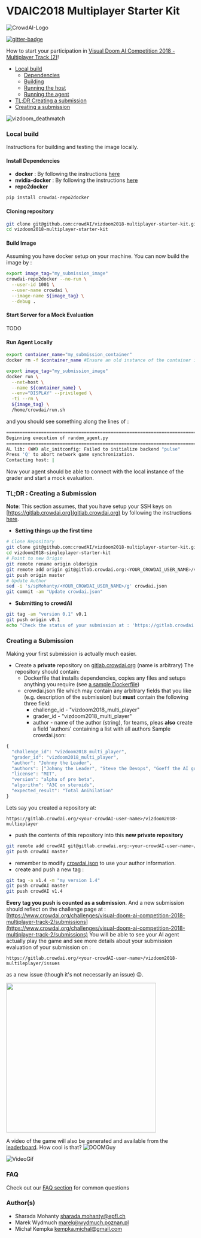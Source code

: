 # VDAIC2018 Multiplayer Starter Kit
![CrowdAI-Logo](https://github.com/crowdAI/crowdai/raw/master/app/assets/images/misc/crowdai-logo-smile.svg?sanitize=true)

[![gitter-badge](https://badges.gitter.im/crowdAI/vizdoom2018.png)](https://gitter.im/crowdAI/vizdoom2018)



How to start your participation in [Visual Doom AI Competition 2018 - Multiplayer Track (2)](https://www.crowdai.org/challenges/visual-doom-ai-competition-2018-multiplayer-track-2)!

* [Local build](#local_build)
  * [Dependencies](#deps)
  * [Building](#build)
  * [Running the host](#run_host)
  * [Running the agent](#run_agent)
* [TL;DR Creating a submission](#create_sub_tldr)  
* [Creating a submission](#create_sub)

![vizdoom_deathmatch](https://user-images.githubusercontent.com/15749650/42956476-5840d488-8b80-11e8-9fce-fa8cab020791.gif)

### <a name="local_build"></a> Local build

Instructions for building and testing the image locally.   

#### <a name="deps"></a> Install Dependencies
* **docker** : By following the instructions [here](https://docs.docker.com/install/linux/docker-ce/ubuntu/)
* **nvidia-docker** : By following the instructions [here](https://github.com/nvidia/nvidia-docker/wiki/Installation-(version-2.0))
* **repo2docker**
```sh
pip install crowdai-repo2docker
```

#### Cloning repository
```sh
git clone git@github.com:crowdAI/vizdoom2018-multiplayer-starter-kit.git
cd vizdoom2018-multiplayer-starter-kit
```

#### <a name="build"></a> Build Image
Assuming you have docker setup on your machine. You can now build the image by :
```sh
export image_tag="my_submission_image"
crowdai-repo2docker --no-run \
  --user-id 1001 \
  --user-name crowdai \
  --image-name ${image_tag} \
  --debug .
```

#### <a name="run_host"></a>  Start Server for a Mock Evaluation
TODO


#### <a name="run_agent"></a>  Run Agent Locally
```sh
export container_name="my_submission_container"
docker rm -f $container_name #Ensure an old instance of the container is not present

export image_tag="my_submission_image"
docker run \
  --net=host \
  --name ${container_name} \
  --env="DISPLAY" --privileged \
  -ti --rm \
  ${image_tag} \
  /home/crowdai/run.sh
```
and you should see something along the lines of :
```sh
================================================================================
Beginning execution of random_agent.py
================================================================================
AL lib: (WW) alc_initconfig: Failed to initialize backend "pulse"
Press 'Q' to abort network game synchronization.
Contacting host: |
```

Now your agent should be able to connect with the local instance of the grader
and start a mock evaluation.

### <a name="create_sub_tldr"></a> TL;DR : Creating a Submission
**Note**: This section assumes, that you have setup your SSH keys on [https://gitlab.crowdai.org](gitlab.crowdai.org) by following the instructions [here](https://docs.gitlab.com/ee/gitlab-basics/create-your-ssh-keys.html).

* **Setting things up the first time**

```bash
# Clone Repository 
git clone git@github.com:crowdAI/vizdoom2018-multiplayer-starter-kit.git
cd vizdoom2018-singleplayer-starter-kit
# Point to new Origin 
git remote rename origin oldorigin
git remote add origin git@gitlab.crowdai.org:<YOUR_CROWDAI_USER_NAME>/vizdoom2018-multiplayer-starter-kit.git
git push origin master
# Update Author
sed -i 's/spMohanty/<YOUR_CROWDAI_USER_NAME>/g' crowdai.json
git commit -am "Update crowdai.json"
```
* **Submitting to crowdAI**
```bash
git tag -am "version 0.1" v0.1
git push origin v0.1
echo "Check the status of your submission at : 'https://gitlab.crowdai.org/<YOUR_CROWDAI_USER_NAME>/vizdoom2018-multiplayer-starter-kit/issues'
```

### <a name="create_sub"></a>  Creating a Submission
Making your first submission is actually much easier.
* Create a **private** repository on [gitlab.crowdai.org](http://gitlab.crowdai.org/)  (name is arbitrary)
The repository should contain:
  * Dockerfile that installs dependencies, copies any files and setups anything you require (see [a sample Dockerfile](Dockerfile))
  * crowdai.json file which may contain any arbitrary fields that you like (e.g. description of the submission) but **must** contain the following three field:
    * challenge_id - "vizdoom2018_multi_player"
    * grader_id - "vizdoom2018_multi_player"
    * author - name of the author (string), for teams, pleas **also** create a field 'authors' containing a list with all authors
Sample crowdai.json:
```javascript
{
  "challenge_id": "vizdoom2018_multi_player",
  "grader_id": "vizdoom2018_multi_player",
  "author": "Johnny the Leader",
  "authors": ["Johnny the Leader", "Steve the Devops", "Goeff the AI guy", "Bill the Intern" ],
  "license": "MIT",
  "version": "alpha of pre beta",
  "algorithm": "A3C on steroids",
  "expected_result": "Total Anihilation"
}

```
    
Lets say you created a repository at:
```
https://gitlab.crowdai.org/<your-crowdAI-user-name>/vizdoom2018-multieplayer
```
* push the contents of this repository into this **new private repository**
```sh
git remote add crowdAI git@gitlab.crowdai.org:<your-crowdAI-user-name>/vizdoom2018-multiplayer.git
git push crowdAI master
```
* remember to modify [crowdai.json](crowdai.json) to use your author information.
* create and push a new tag :
```sh
git tag -a v1.4 -m "my version 1.4"
git push crowdAI master
git push crowdAI v1.4
```

**Every tag you push is counted as a submission**. And a new submission should reflect on the challenge page at : [https://www.crowdai.org/challenges/visual-doom-ai-competition-2018-multiplayer-track-2/submissions](https://www.crowdai.org/challenges/visual-doom-ai-competition-2018-multiplayer-track-2/submissions)
You will be able to see your AI agent actually play the game and see more details about your submission evaluation of your submission on :
```
https://gitlab.crowdai.org/<your-crowdAI-user-name>/vizdoom2018-multileplayer/issues
```
as a new issue (though it's not necessarily an issue) 😉.

<img width="400" src="https://user-images.githubusercontent.com/15749650/42951785-49780e5c-8b77-11e8-9c95-e045cfef1bc7.PNG">

A video of the game will also be generated and available from the [leaderboard](https://www.crowdai.org/challenges/visual-doom-ai-competition-2018-multiplayer-track-2/leaderboards). How cool is that? ![DOOMGuy](https://static-cdn.jtvnw.net/emoticons/v1/54089/1.0)

![VideoGif](https://user-images.githubusercontent.com/15749650/42955843-b3071226-8b7e-11e8-9049-ecbb87e4cf9a.gif)

### <a name="faq"></a> FAQ
Check out our <a href="FAQ.md">FAQ section</a> for common questions 

### <a name="create_sub"></a> Author(s)
* Sharada Mohanty <sharada.mohanty@epfl.ch>   
* Marek Wydmuch <marek@wydmuch.poznan.pl>
* Michał Kempka <kempka.michal@gmail.com>   
